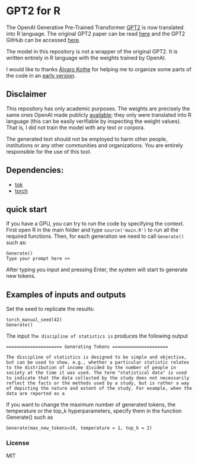 # GPT2 for R


The OpenAI Generative Pre-Trained Transformer [GPT2](https://huggingface.co/docs/transformers/model_doc/gpt2#openai-gpt2) is now translated into R language. The original GPT2 paper can be read [here](https://d4mucfpksywv.cloudfront.net/better-language-models/language_models_are_unsupervised_multitask_learners.pdf) and the GPT2 GitHub can be accessed [here](https://github.com/openai/gpt-2).

The model in this repository is not a wrapper of the original GPT2. It is written entirely in R language with the weights trained by OpenAI.

I would like to thanks [Álvaro Kothe](https://github.com/Alvaro-Kothe) for helping me to organize some parts of the code in an [early version](https://github.com/AGPatriota/GPT4R).

## Disclaimer

This repository has only academic purposes. The weights are precisely the same ones OpenAI made publicly [available](https://huggingface.co/gpt2/blob/main/tf_model.h5); they only were translated into R language (this can be easily verifiable by inspecting the weight values). That is, I did not train the model with any text or corpora. 

The generated text should not be employed to harm other people, institutions or any other communities and organizations. You are entirely responsible for the use of this tool.

## Dependencies:

- [tok](https://github.com/dfalbel/tok)
- [torch](https://cran.r-project.org/web/packages/torch/index.html) 

## quick start

If you have a GPU, you can try to run the code by specifying the context. First open R in the main folder and type `source('main.R')` to run all the required functions. Then, for each generation we need to call `Generate()` such as: 

```
Generate()
Type your prompt here >>
```

After typing you input and pressing Enter, the system will start to generate new tokens.

## Examples of inputs and outputs

Set the seed to replicate the results:

```
torch_manual_seed(42)
Generate()
```

The input `The discipline of statistics is` produces the following output

```
===================== Generating Tokens =====================

The discipline of statistics is designed to be simple and objective, but can be used to show, e.g., whether a particular statistic relates to the distribution of income divided by the number of people in society at the time it was used. The term "statistical data" is used to indicate that the data collected by the study does not necessarily reflect the facts or the methods used by a study, but is rather a way of depicting the nature and extent of the study. For example, when the data are reported as a
```

If you want to change the maximum number of generated tokens, the temperature or the top_k hyperparameters, specify them in the function Generate() such as

```
Generate(max_new_tokens=10, temperature = 1, top_k = 2)
```

### License

MIT
